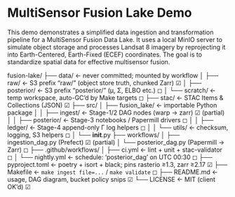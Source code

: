 # MultiSensor Fusion Lake Demo

This demo demonstrates a simplified data ingestion and transformation pipeline for a MultiSensor Fusion Data Lake. It uses a local MinIO server to simulate object storage and processes Landsat 8 imagery by reprojecting it into Earth-Centered, Earth-Fixed (ECEF) coordinates. The goal is to standardize spatial data for effective multisensor fusion.

fusion-lake/
├── data/                ← never committed; mounted by workflow
│   ├── raw/             ← S3 prefix  “raw/” (object store truth, chunked Zarr)   ☑
│   ├── posterior/       ← S3 prefix  “posterior/” (µ, Σ, ELBO etc.)              ◻
│   └── scratch/         ← temp workspace, auto-GC’d by Make targets             ◻
├── stac/                ← STAC Items & Collections (JSON)                       ☑
├── src/
│   ├── fusion_lake/     ← importable Python package
│   │   ├── ingest/      ← Stage-1/2 DAG nodes (warp → zarr)                     ☑ (partial)
│   │   ├── posterior/   ← Stage-3 notebooks / Papermill drivers                 ◻
│   │   ├── ledger/      ← Stage-4 append-only Γ log helpers                     ◻
│   │   └── utils/       ← checksum, logging, S3 helpers                         ◻
│   └── __init__.py
├── workflows/
│   ├── ingestion_dag.py  (Prefect)                                              ☑ (partial)
│   └── posterior_dag.py  (Papermill → Zarr)                                     ◻
├── .github/workflows/
│   ├── ci.yml          ← lint + unit + stac-validator                           ◻
│   └── nightly.yml     ← schedule: ‘posterior_dag’ on UTC 00:30                 ◻
├── pyproject.toml      ← poetry + isort + black; pins rasterio ≥1.3, zarr ≥2.17 ☑
├── Makefile            ← `make ingest file=...`  /  `make validate`             ◻
├── README.md           ← usage, DAG diagram, bucket policy snips                ☑
└── LICENSE             ← MIT (client OK’d)                                      ☑

<!-- ## Overview

Data Source: Landsat 8 (32-bit) imagery

Processing Pipeline:

    Parse Landsat MTL (metadata) files

    Reproject GeoTIFF images to EPSG:4978 (ECEF)

    Upload the processed assets to a local MinIO-based data lake

Object Storage: MinIO (S3-compatible)

## Features

    Reprojects satellite imagery to a global coordinate reference system (ECEF)

    Supports ingestion of both single files and directories

    Uploads processed data to an object store using S3-compatible APIs

    Uses STAC metadata and integrates with Zarr format

## Requirements

Python 3.7+

Required packages (install via pip install -r requirements.txt):
```
s3fs
rasterio
numpy
tifffile
zarr
pystac
python-dateutil
minio
GDAL
```
## Usage

    Start Local MinIO Server

    Ensure MinIO is running locally:
```
minio server /data
```
Use the following credentials (as in the script):

    Access Key: minioadmin

    Secret Key: minioadmin

Prepare Data

    Place Landsat .TIF images in: ../Data_Lake/Test/38-Cloud_test/Natural_False_Color/

    Place corresponding MTL metadata files in: ./Test/38-Cloud_95-Cloud_Test_Metadata_Files/

Run Script **stage.ipynb**

The main script:

    Parses MTL metadata

    Reprojects the image to ECEF (EPSG:4978)

    Converts it into a zarr compressed array

    Creates a corresponding STAC Metadata file

    Uploads the zarr array and the STAC file to the fusion-lake bucket in MinIO
 -->

